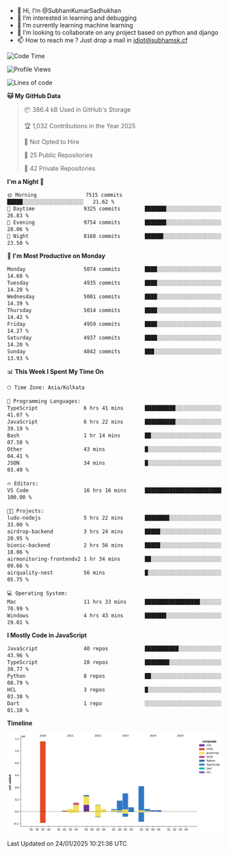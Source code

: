 - 👋 Hi, I’m @SubhamKumarSadhukhan
- 👀 I’m interested in learning and debugging
- 🌱 I’m currently learning machine learning
- 💞️ I’m looking to collaborate on any project based on python and django
- 📫 How to reach me ?
      Just drop a mail in idiot@subhamsk.cf

<!---
SubhamKumarSadhukhan/SubhamKumarSadhukhan is a ✨ special ✨ repository because its `README.md` (this file) appears on your GitHub profile.
You can click the Preview link to take a look at your changes.
--->


<!--START_SECTION:waka-->
![Code Time](http://img.shields.io/badge/Code%20Time-2%2C729%20hrs%203%20mins-blue)

![Profile Views](http://img.shields.io/badge/Profile%20Views-0-blue)

![Lines of code](https://img.shields.io/badge/From%20Hello%20World%20I%27ve%20Written-2.8%20million%20lines%20of%20code-blue)

**🐱 My GitHub Data** 

> 📦 386.4 kB Used in GitHub's Storage 
 > 
> 🏆 1,032 Contributions in the Year 2025
 > 
> 🚫 Not Opted to Hire
 > 
> 📜 25 Public Repositories 
 > 
> 🔑 42 Private Repositories 
 > 
**I'm a Night 🦉** 

```text
🌞 Morning                7515 commits        █████░░░░░░░░░░░░░░░░░░░░   21.62 % 
🌆 Daytime                9325 commits        ███████░░░░░░░░░░░░░░░░░░   26.83 % 
🌃 Evening                9754 commits        ███████░░░░░░░░░░░░░░░░░░   28.06 % 
🌙 Night                  8168 commits        ██████░░░░░░░░░░░░░░░░░░░   23.50 % 
```
📅 **I'm Most Productive on Monday** 

```text
Monday                   5074 commits        ████░░░░░░░░░░░░░░░░░░░░░   14.60 % 
Tuesday                  4935 commits        ████░░░░░░░░░░░░░░░░░░░░░   14.20 % 
Wednesday                5001 commits        ████░░░░░░░░░░░░░░░░░░░░░   14.39 % 
Thursday                 5014 commits        ████░░░░░░░░░░░░░░░░░░░░░   14.42 % 
Friday                   4959 commits        ████░░░░░░░░░░░░░░░░░░░░░   14.27 % 
Saturday                 4937 commits        ████░░░░░░░░░░░░░░░░░░░░░   14.20 % 
Sunday                   4842 commits        ███░░░░░░░░░░░░░░░░░░░░░░   13.93 % 
```


📊 **This Week I Spent My Time On** 

```text
🕑︎ Time Zone: Asia/Kolkata

💬 Programming Languages: 
TypeScript               6 hrs 41 mins       ██████████░░░░░░░░░░░░░░░   41.07 % 
JavaScript               6 hrs 22 mins       ██████████░░░░░░░░░░░░░░░   39.19 % 
Bash                     1 hr 14 mins        ██░░░░░░░░░░░░░░░░░░░░░░░   07.58 % 
Other                    43 mins             █░░░░░░░░░░░░░░░░░░░░░░░░   04.41 % 
JSON                     34 mins             █░░░░░░░░░░░░░░░░░░░░░░░░   03.49 % 

🔥 Editors: 
VS Code                  16 hrs 16 mins      █████████████████████████   100.00 % 

🐱‍💻 Projects: 
ludo-nodejs              5 hrs 22 mins       ████████░░░░░░░░░░░░░░░░░   33.00 % 
airdrop-backend          3 hrs 24 mins       █████░░░░░░░░░░░░░░░░░░░░   20.95 % 
bionic-backend           2 hrs 56 mins       █████░░░░░░░░░░░░░░░░░░░░   18.06 % 
airmonitoring-frontendv2 1 hr 34 mins        ██░░░░░░░░░░░░░░░░░░░░░░░   09.66 % 
airquality-nest          56 mins             █░░░░░░░░░░░░░░░░░░░░░░░░   05.75 % 

💻 Operating System: 
Mac                      11 hrs 33 mins      ██████████████████░░░░░░░   70.99 % 
Windows                  4 hrs 43 mins       ███████░░░░░░░░░░░░░░░░░░   29.01 % 
```

**I Mostly Code in JavaScript** 

```text
JavaScript               40 repos            ███████████░░░░░░░░░░░░░░   43.96 % 
TypeScript               28 repos            ████████░░░░░░░░░░░░░░░░░   30.77 % 
Python                   8 repos             ██░░░░░░░░░░░░░░░░░░░░░░░   08.79 % 
HCL                      3 repos             █░░░░░░░░░░░░░░░░░░░░░░░░   03.30 % 
Dart                     1 repo              ░░░░░░░░░░░░░░░░░░░░░░░░░   01.10 % 
```



**Timeline**

![Lines of Code chart](https://raw.githubusercontent.com/SubhamKumarSadhukhan/SubhamKumarSadhukhan/main/assets/bar_graph.png)


 Last Updated on 24/01/2025 10:21:36 UTC
<!--END_SECTION:waka-->
